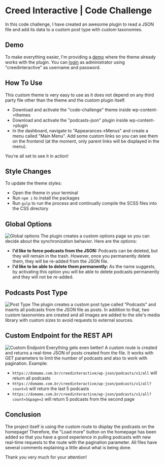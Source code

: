# Creed Interactive | Code Challenge
In this code challenge, I have created an awesome plugin to read a JSON file and add its data to a custom post type with custom taxonomies.

## Demo
To make everything easier, I'm providing a [demo](https://domamo.com.br/creedinteractive/) where the theme already works with the plugin. You can [login](https://domamo.com.br/creedinteractive/wp-admin) as administrator using "creedinteractive" as username and password.

## How To Use
This custom theme is very easy to use as it does not depend on any third party file other than the theme and the custom plugin itself.
* Download and activate the "code-challenge" theme inside wp-content->themes
* Download and activate the "podcasts-json" plugin inside wp-content->plugin
* In the dashboard, navigate to "Appearances->Menus" and create a menu called "Main Menu". Add some custom links so you can see them on the frontend (at the moment, only parent links will be displayed in the menu).

You're all set to see it in action!

## Style Changes
To update the theme styles:
* Open the theme in your terminal
* Run `npm i` to install the packages
* Run `gulp` to run the process and continually compile the SCSS files into the CSS directory

## Global Options
![Global options](https://i.imgur.com/izlrqiC.jpg)
The plugin creates a custom options page so you can decide about the synchronization behavior. Here are the options:
* **I'd like to force podcasts from the JSON:** Podcasts can be deleted, but they will remain in the trash. However, once you permanently delete them, they will be re-added from the JSON file.
* **I'd like to be able to delete them permanently:**  As the name suggests, by activating this option you will be able to delete podcasts permanently and they will not be re-added.

## Podcasts Post Type
![Post Type](https://i.imgur.com/fX1l33c.jpg)
The plugin creates a custom post type called "Podcasts" and inserts all podcasts from the JSON file as posts. In addition to that, two custom taxonomies are created and all images are added to the site's media library with custom sizes to avoid requests to external sources.

## Custom Endpoint for the REST API
![Custom Endpoint](https://i.imgur.com/KAjGNsh.jpg)
Everything gets even better! A custom route is created and returns a real-time JSON of posts created from the file. It works with GET parameters to limit the number of podcasts and also to work with pagination.
Example:
* `https://domamo.com.br/creedinteractive/wp-json/podcasts/v1/all` will return all podcasts
* `https://domamo.com.br/creedinteractive/wp-json/podcasts/v1/all?count=5` will return the last 5 podcasts
* `https://domamo.com.br/creedinteractive/wp-json/podcasts/v1/all?count=5&page=2` will return 5 podcasts from the second page

## Conclusion
The project itself is using the custom route to display the podcasts on the homepage! Therefore, the "Load more" button on the homepage has been added so that you have a good experience in pulling podcasts with new real-time requests to the route with the pagination parameter. All files have several comments explaining a little about what is being done.

Thank you very much for your attention!

